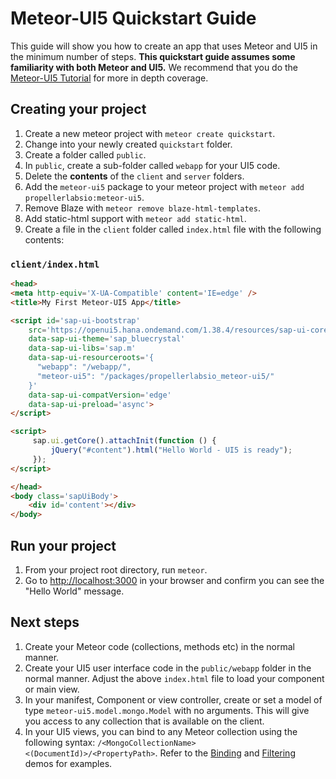 # Meteor-UI5 Quickstart Guide
This guide will show you how to create an app that uses Meteor and UI5 in the minimum number of steps.  __This quickstart guide assumes some familiarity with both Meteor and UI5.__  We recommend that you do the [Meteor-UI5 Tutorial](/#/tutorial) for more in depth coverage.

## Creating your project
1. Create a new meteor project with `meteor create quickstart`.
1. Change into your newly created `quickstart` folder.
1. Create a folder called `public`.
1. In `public`, create a sub-folder called `webapp` for your UI5 code.
1. Delete the __contents__ of the `client` and `server` folders.
1. Add the `meteor-ui5` package to your meteor project with `meteor add propellerlabsio:meteor-ui5`.
1. Remove Blaze with `meteor remove blaze-html-templates`.		
1. Add static-html support with `meteor add static-html`.
1. Create a file in the `client` folder called `index.html` file with the following contents:

### `client/index.html`
```html
<head>
<meta http-equiv='X-UA-Compatible' content='IE=edge' />
<title>My First Meteor-UI5 App</title>

<script id='sap-ui-bootstrap'
    src='https://openui5.hana.ondemand.com/1.38.4/resources/sap-ui-core.js'
    data-sap-ui-theme='sap_bluecrystal'
    data-sap-ui-libs='sap.m'
    data-sap-ui-resourceroots='{
      "webapp": "/webapp/",
      "meteor-ui5": "/packages/propellerlabsio_meteor-ui5/"
    }'
    data-sap-ui-compatVersion='edge'
    data-sap-ui-preload='async'>
</script>

<script>
     sap.ui.getCore().attachInit(function () {
         jQuery("#content").html("Hello World - UI5 is ready");
     });
</script>

</head>
<body class='sapUiBody'>
    <div id='content'></div>
</body>
```

## Run your project
1. From your project root directory, run `meteor`.
1. Go to [http://localhost:3000](http://localhost:3000) in your browser and confirm you can see the "Hello World" message.

## Next steps
1. Create your Meteor code (collections, methods etc) in the normal manner.
1. Create your UI5 user interface code in the `public/webapp` folder in the normal manner. Adjust the above `index.html` file to load your component or main view.
1. In your manifest, Component or view controller, create or set a model of type  `meteor-ui5.model.mongo.Model` with no arguments.  This will give you access to any collection that is available on the client.
1. In your UI5 views, you can bind to any Meteor collection using the following syntax:
`/<MongoCollectionName><(DocumentId)>/<PropertyPath>`.  Refer to the [Binding](/#/demos?groupId=binding) and [Filtering](/#/demos?groupId=filter) demos for examples.

